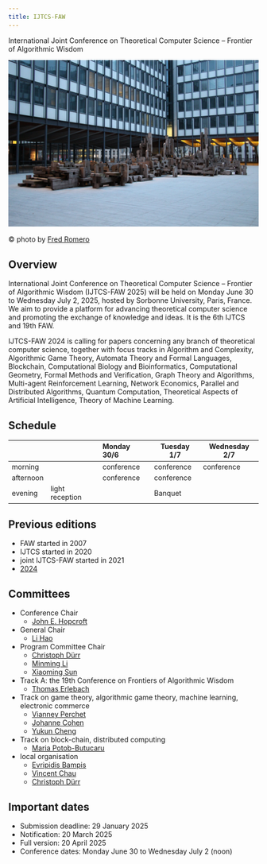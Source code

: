 ```yaml
---
title: IJTCS-FAW
---
```


International Joint Conference on Theoretical Computer Science – Frontier of Algorithmic Wisdom


![photo of the Jussieu campus of Sorbonne University](fred_romero_jussieu.jpg)

©️ photo by [Fred Romero](https://www.flickr.com/people/129231073@N06/)


## Overview

International Joint Conference on Theoretical Computer Science – Frontier of Algorithmic Wisdom (IJTCS-FAW 2025) will be held on Monday June 30 to Wednesday July 2, 2025, hosted by Sorbonne University, Paris, France. We aim to provide a platform for advancing theoretical computer science and promoting the exchange of knowledge and ideas. It is the 6th IJTCS and 19th FAW. 

IJTCS-FAW 2024 is calling for papers concerning any branch of theoretical computer science, together with focus tracks in Algorithm and Complexity, Algorithmic Game Theory, Automata Theory and Formal Languages, Blockchain, Computational Biology and Bioinformatics, Computational Geometry, Formal Methods and Verification, Graph Theory and Algorithms, Multi-agent Reinforcement Learning, Network Economics, Parallel and Distributed Algorithms, Quantum Computation, Theoretical Aspects of Artificial Intelligence, Theory of Machine Learning. 

## Schedule

|           |                 | Monday 30/6 | Tuesday 1/7 | Wednesday 2/7| 
| --------- |:--------------- |:----------- | ----------- | ------------ | 
| morning   |                 | conference  | conference  | conference   | 
| afternoon |                 | conference  | conference  |              | 
| evening   | light reception |             | Banquet     |              | 


## Previous editions

- FAW started in 2007
- IJTCS started in 2020
- joint IJTCS-FAW started in 2021
- [2024](http://ijtcs2024.comp.polyu.edu.hk/program.html)

## Committees



- Conference Chair
  - [John E. Hopcroft](https://en.wikipedia.org/wiki/John_Hopcroft) 
- General Chair
  - [Li Hao](https://www.lri.fr/~li/English.html) 
- Program Committee Chair 
  - [Christoph Dürr](https://www.lip6.fr/Christoph.Durr)  
  - [Minming Li](https://www.cs.cityu.edu.hk/~minmli/)  
  - [Xiaoming Sun](http://english.ict.cas.cn/people/scien/bln/202303/t20230315_328241.html)  
- Track A: the 19th Conference on Frontiers of Algorithmic Wisdom
  - [Thomas Erlebach](https://www.durham.ac.uk/staff/thomas-erlebach/) 
- Track on game theory, algorithmic game theory, machine learning, electronic commerce
  - [Vianney Perchet](https://www.ensae.fr/faculty/670-vianney-perchet)
  - [Johanne Cohen](https://www.lri.fr/~jcohen/fr/) 
  - [Yukun Cheng](http://busi.jiangnan.edu.cn/english/info/1892/10794.htm) 
- Track on block-chain, distributed computing
  - [Maria Potob-Butucaru](https://lip6.fr/Maria.Potop-Butucaru)  
- local organisation
  - [Evripidis Bampis](https://www.lip6.fr/Evripidis.Bampis)
  - [Vincent Chau](https://cse.seu.edu.cn/49354/list.htm)
  - [Christoph Dürr](https://www.lip6.fr/Christoph.Durr) 

## Important dates

- Submission deadline: 29 January 2025 
- Notification: 20 March 2025
- Full version: 20 April 2025
- Conference dates: Monday June 30 to Wednesday July 2 (noon)


